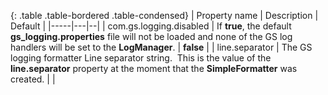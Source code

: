 
{: .table .table-bordered .table-condensed}
| Property name | Description | Default   |
|-----|---|--|
| com.gs.logging.disabled | If **true**, the default **gs_logging.properties** file will not be loaded and none of the GS log handlers will be set to the **LogManager**. | **false** |
| line.separator | The GS logging formatter Line separator string.&nbsp; This is the value of the **line.separator** property at the moment that the **SimpleFormatter** was created. | |
